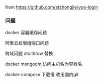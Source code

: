from https://github.com/stzhongjie/vue-login



### 问题
docker 容器缓存问题

阿里云权限组端口问题

跨域问题 ctx.throw 替换

docker mongodm 访问主机名为容器名

docker-compose 下载慢 改用国内git
